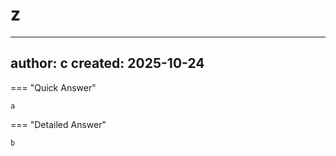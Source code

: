 # z

---
author: c
created: 2025-10-24
---

=== "Quick Answer"

    a

=== "Detailed Answer"

    b

